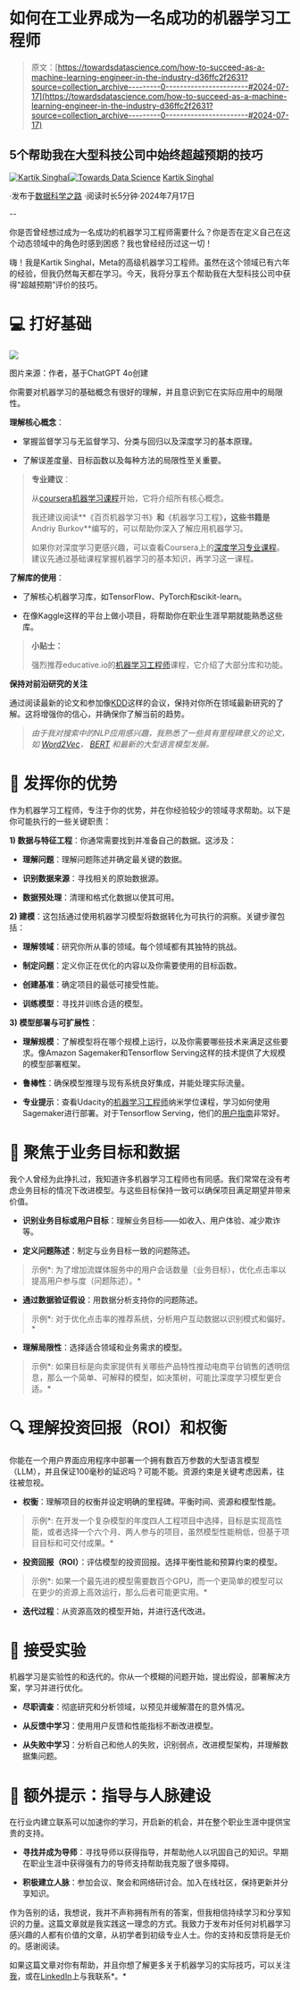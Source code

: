 # 如何在工业界成为一名成功的机器学习工程师

> 原文：[https://towardsdatascience.com/how-to-succeed-as-a-machine-learning-engineer-in-the-industry-d36ffc2f2631?source=collection_archive---------0-----------------------#2024-07-17](https://towardsdatascience.com/how-to-succeed-as-a-machine-learning-engineer-in-the-industry-d36ffc2f2631?source=collection_archive---------0-----------------------#2024-07-17)

## 5个帮助我在大型科技公司中始终超越预期的技巧

[](https://medium.com/@kgk.singhal?source=post_page---byline--d36ffc2f2631--------------------------------)[![Kartik Singhal](../Images/be61a4cf2cee09213a9e1db5c3850dbc.png)](https://medium.com/@kgk.singhal?source=post_page---byline--d36ffc2f2631--------------------------------)[](https://towardsdatascience.com/?source=post_page---byline--d36ffc2f2631--------------------------------)[![Towards Data Science](../Images/a6ff2676ffcc0c7aad8aaf1d79379785.png)](https://towardsdatascience.com/?source=post_page---byline--d36ffc2f2631--------------------------------) [Kartik Singhal](https://medium.com/@kgk.singhal?source=post_page---byline--d36ffc2f2631--------------------------------)

·发布于[数据科学之路](https://towardsdatascience.com/?source=post_page---byline--d36ffc2f2631--------------------------------) ·阅读时长5分钟·2024年7月17日

--

你是否曾经想过成为一名成功的机器学习工程师需要什么？你是否在定义自己在这个动态领域中的角色时感到困惑？我也曾经经历过这一切！

嗨！我是Kartik Singhal，Meta的高级机器学习工程师。虽然在这个领域已有六年的经验，但我仍然每天都在学习。今天，我将分享五个帮助我在大型科技公司中获得“超越预期”评价的技巧。

# 💻 打好基础

![](../Images/7c4941a7163a2c323f6e3cb021e355b6.png)

图片来源：作者，基于ChatGPT 4o创建

你需要对机器学习的基础概念有很好的理解，并且意识到它在实际应用中的局限性。

**理解核心概念**：

+   掌握监督学习与无监督学习、分类与回归以及深度学习的基本原理。

+   了解误差度量、目标函数以及每种方法的局限性至关重要。

> **专业建议**：
> 
> 从[coursera机器学习课程](https://www.coursera.org/specializations/machine-learning-introduction)开始，它将介绍所有核心概念。
> 
> 我还建议阅读**《百页机器学习书》**和**《机器学习工程》**，这些书籍是**Andriy Burkov**编写的，可以帮助你深入了解应用机器学习。
> 
> 如果你对深度学习更感兴趣，可以查看Coursera上的[深度学习专业课程](https://www.coursera.org/specializations/deep-learning)。建议先通过基础课程掌握机器学习的基本知识，再学习这一课程。

**了解库的使用**：

+   了解核心机器学习库，如TensorFlow、PyTorch和scikit-learn。

+   在像Kaggle这样的平台上做小项目，将帮助你在职业生涯早期就能熟悉这些库。

> **小贴士：**
> 
> 强烈推荐educative.io的[机器学习工程师](https://www.educative.io/path/become-a-machine-learning-engineer?utm_campaign=%5BTopics%5D+Machine+Learning&utm_source=adwords&utm_medium=ppc&utm_content=search&utm_term=educative+io+machine+learning&eid=5082902844932096&hsa_acc=5451446008&hsa_cam=16394614703&hsa_grp=155540086263&hsa_ad=685023929167&hsa_src=g&hsa_tgt=kwd-960874615804&hsa_kw=educative+io+machine+learning&hsa_mt=e&hsa_net=adwords&hsa_ver=3&gad_source=1&gclid=CjwKCAjw7NmzBhBLEiwAxrHQ-QdJgDonu0ia7IWvqvXSvuU3WgafFdxgPM2_zsp0r1p74Z5MU9GfMBoCVKAQAvD_BwE)课程，它介绍了大部分库和功能。

**保持对前沿研究的关注**

通过阅读最新的论文和参加像[KDD](https://www.kdd.org/)这样的会议，保持对你所在领域最新研究的了解。这将增强你的信心，并确保你了解当前的趋势。

> *由于我对搜索中的NLP应用感兴趣，我熟悉了一些具有里程碑意义的论文，如* [*Word2Vec*](https://arxiv.org/abs/1301.3781)*，* [*BERT*](https://arxiv.org/abs/1810.04805) *和最新的大型语言模型发展。*

# 💪 发挥你的优势

作为机器学习工程师，专注于你的优势，并在你经验较少的领域寻求帮助。以下是你可能执行的一些关键职责：

**1) 数据与特征工程**：你通常需要找到并准备自己的数据。这涉及：

+   **理解问题**：理解问题陈述并确定最关键的数据。

+   **识别数据来源**：寻找相关的原始数据源。

+   **数据预处理**：清理和格式化数据以使其可用。

**2) 建模**：这包括通过使用机器学习模型将数据转化为可执行的洞察。关键步骤包括：

+   **理解领域**：研究你所从事的领域。每个领域都有其独特的挑战。

+   **制定问题**：定义你正在优化的内容以及你需要使用的目标函数。

+   **创建基准**：确定项目的最低可接受性能。

+   **训练模型**：寻找并训练合适的模型。

**3) 模型部署与可扩展性**：

+   **理解规模**：了解模型将在哪个规模上运行，以及你需要哪些技术来满足这些要求。像Amazon Sagemaker和Tensorflow Serving这样的技术提供了大规模的模型部署框架。

+   **鲁棒性**：确保模型推理与现有系统良好集成，并能处理实际流量。

+   **专业提示**：查看Udacity的[机器学习工程师](https://www.udacity.com/course/aws-machine-learning-engineer-nanodegree--nd189?_gl=1*1w3mu9w*_up*MQ..&gclid=CjwKCAjw7NmzBhBLEiwAxrHQ-d16HZ0UtTmR2_32esOXVcE73KMn9jYSazGg7FEAUe3I85EGwdblRRoCWBgQAvD_BwE)纳米学位课程，学习如何使用Sagemaker进行部署。对于Tensorflow Serving，他们的[用户指南](https://www.tensorflow.org/tfx/tutorials/serving/rest_simple)非常好。

# 🎯 聚焦于业务目标和数据

我个人曾经为此挣扎过，我知道许多机器学习工程师也有同感。我们常常在没有考虑业务目标的情况下改进模型。与这些目标保持一致可以确保项目满足期望并带来价值。

+   **识别业务目标或用户目标**：理解业务目标——如收入、用户体验、减少欺诈等。

+   **定义问题陈述**：制定与业务目标一致的问题陈述。

> 示例*: 为了增加流媒体服务中的用户会话数量（业务目标），优化点击率以提高用户参与度（问题陈述）。*

+   **通过数据验证假设**：用数据分析支持你的问题陈述。

> 示例*: 对于优化点击率的推荐系统，分析用户互动数据以识别模式和偏好。*

+   **理解局限性**：选择适合领域和业务需求的模型。

> 示例*: 如果目标是向卖家提供有关哪些产品特性推动电商平台销售的透明信息，那么一个简单、可解释的模型，如决策树，可能比深度学习模型更合适。*

# 🔍 理解投资回报（ROI）和权衡

你能在一个用户界面应用程序中部署一个拥有数百万参数的大型语言模型（LLM），并且保证100毫秒的延迟吗？可能不能。资源约束是关键考虑因素，往往被忽视。

+   **权衡**：理解项目的权衡并设定明确的里程碑。平衡时间、资源和模型性能。

> 示例*: 在开发一个复杂模型的年度四人工程项目中选择，目标是实现高性能，或者选择一个六个月、两人参与的项目，虽然模型性能稍低，但基于项目目标和可交付成果。*

+   **投资回报（ROI）**：评估模型的投资回报。选择平衡性能和预算约束的模型。

> 示例*: 如果一个最先进的模型需要数百个GPU，而一个更简单的模型可以在更少的资源上高效运行，那么后者可能更实用。*

+   **迭代过程**：从资源高效的模型开始，并进行迭代改进。

# 🔁 接受实验

机器学习是实验性的和迭代的。你从一个模糊的问题开始，提出假设，部署解决方案，学习并进行优化。

+   **尽职调查**：彻底研究和分析领域，以预见并缓解潜在的意外情况。

+   **从反馈中学习**：使用用户反馈和性能指标不断改进模型。

+   **从失败中学习**：分析自己和他人的失败，识别弱点，改进模型架构，并理解数据集问题。

# 🌟 额外提示：指导与人脉建设

在行业内建立联系可以加速你的学习，开启新的机会，并在整个职业生涯中提供宝贵的支持。

+   **寻找并成为导师**：寻找导师以获得指导，并帮助他人以巩固自己的知识。早期在职业生涯中获得强有力的导师支持帮助我克服了很多障碍。

+   **积极建立人脉**：参加会议、聚会和网络研讨会。加入在线社区，保持更新并分享知识。

作为告别的话，我想说，我并不声称拥有所有的答案，但我相信持续学习和分享知识的力量。这篇文章就是我实践这一理念的方式。我致力于发布对任何对机器学习感兴趣的人都有价值的文章，从初学者到初级专业人士。你的支持和反馈将是无价的。感谢阅读。

如果这篇文章对你有帮助，并且你想了解更多关于机器学习的实际技巧，可以关注[我](https://medium.com/@kgk.singhal)，或在[LinkedIn](https://www.linkedin.com/in/kartiks93/)上与我联系*。*
